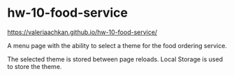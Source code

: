# hw-10-food-service
https://valeriaachkan.github.io/hw-10-food-service/

A menu page with the ability to select a theme for the food ordering service.

The selected theme is stored between page reloads. Local Storage is used to store the theme.
